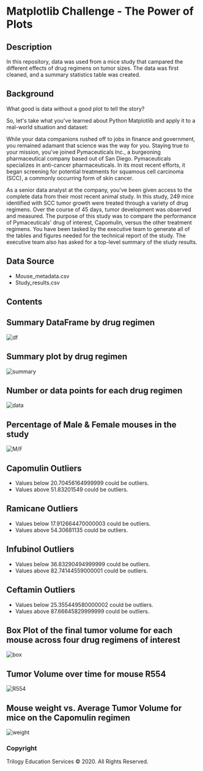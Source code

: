 
# Matplotlib Challenge - The Power of Plots

## Description
In this repository, data was used from a mice study that campared the different effects of drug regimens on tumor sizes. The data was first cleaned, and a summary statistics table was created. 

## Background

What good is data without a good plot to tell the story?

So, let's take what you've learned about Python Matplotlib and apply it to a real-world situation and dataset:

While your data companions rushed off to jobs in finance and government, you remained adamant that science was the way for you. Staying true to your mission, you've joined Pymaceuticals Inc., a burgeoning pharmaceutical company based out of San Diego. Pymaceuticals specializes in anti-cancer pharmaceuticals. In its most recent efforts, it began screening for potential treatments for squamous cell carcinoma (SCC), a commonly occurring form of skin cancer.

As a senior data analyst at the company, you've been given access to the complete data from their most recent animal study. In this study, 249 mice identified with SCC tumor growth were treated through a variety of drug regimens. Over the course of 45 days, tumor development was observed and measured. The purpose of this study was to compare the performance of Pymaceuticals' drug of interest, Capomulin, versus the other treatment regimens. You have been tasked by the executive team to generate all of the tables and figures needed for the technical report of the study. The executive team also has asked for a top-level summary of the study results.

## Data Source
* Mouse_metadata.csv
* Study_results.csv

## Contents
## Summary DataFrame by drug regimen

![df](Images/df.png)

## Summary plot by drug regimen

![summary](Images/summary.png)

## Number or data points for each drug regimen

![data](Images/data_points.png)

## Percentage of Male & Female mouses in the study

![M/F](Images/mf.png)

## Capomulin Outliers

* Values below 20.70456164999999 could be outliers.
* Values above 51.83201549 could be outliers.

## Ramicane Outliers

* Values below 17.912664470000003 could be outliers.
* Values above 54.30681135 could be outliers.

## Infubinol Outliers

* Values below 36.83290494999999 could be outliers.
* Values above 82.74144559000001 could be outliers.

## Ceftamin Outliers

* Values below 25.355449580000002 could be outliers.
* Values above 87.66645829999999 could be outliers.

## Box Plot of the final tumor volume for each mouse across four drug regimens of interest

![box](Images/box.png)

## Tumor Volume over time for mouse R554 

![R554](Images/mouseR554.png)

## Mouse weight vs. Average Tumor Volume for mice on the Capomulin regimen

![weight](Images/weight.png)
    
### Copyright

Trilogy Education Services © 2020. All Rights Reserved.

